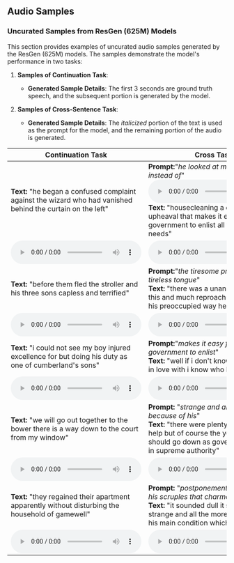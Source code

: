## Audio Samples
### Uncurated Samples from ResGen (625M) Models

This section provides examples of uncurated audio samples generated by the ResGen (625M) models. The samples demonstrate the model's performance in two tasks:

1. **Samples of Continuation Task**:  
   - **Generated Sample Details**: The first 3 seconds are ground truth speech, and the subsequent portion is generated by the model.

2. **Samples of Cross-Sentence Task**:  
   - **Generated Sample Details**: The *italicized* portion of the text is used as the prompt for the model, and the remaining portion of the audio is generated.



| **Continuation Task**                                                                                     | **Cross Task**                                                                                          |
|-----------------------------------------------------------------------------------------------------------|--------------------------------------------------------------------------------------------------------|
| **Text:** "he began a confused complaint against the wizard who had vanished behind the curtain on the left"                            | **Prompt:**"*he looked at me but as if instead of*"<br> <audio controls> <source src="audio/cross_ref/1.wav" type="audio/wav"> Your browser does not support the audio element. </audio> <br>**Text:** "housecleaning a domestic upheaval that makes it easy for the government to enlist all the soldiers it needs"               |
| <audio controls> <source src="audio/cont_samples/1.wav" type="audio/wav"> Your browser does not support the audio element. </audio> | <audio controls> <source src="audio/cross_samples/1.wav" type="audio/wav"> Your browser does not support the audio element. </audio> |
| **Text:** "before them fled the stroller and his three sons capless and terrified"                                                          | **Prompt:**"*the tiresome product of a tireless tongue*"<br>**Text:** "there was a unanimous groan at this and much reproach after which in his preoccupied way he explained"            |
| <audio controls> <source src="audio/cont_samples/2.wav" type="audio/wav"> Your browser does not support the audio element. </audio> | <audio controls> <source src="audio/cross_samples/2.wav" type="audio/wav"> Your browser does not support the audio element. </audio> |
| **Text:** "i could not see my boy injured excellence for but doing his duty as one of cumberland's sons"                            | **Prompt:**"*makes it easy for the government to enlist*"<br>**Text:** "well if i don't know who she was in love with i know who he was"               |
| <audio controls> <source src="audio/cont_samples/3.wav" type="audio/wav"> Your browser does not support the audio element. </audio> | <audio controls> <source src="audio/cross_samples/3.wav" type="audio/wav"> Your browser does not support the audio element. </audio> |
| **Text:** "we will go out together to the bower there is a way down to the court from my window"                                          | **Prompt:** "*strange and all the more so because of his*" <br> **Text:** "there were plenty of people to help but of course the young lady who should go down as governess would be in supreme authority"           |
| <audio controls> <source src="audio/cont_samples/4.wav" type="audio/wav"> Your browser does not support the audio element. </audio> | <audio controls> <source src="audio/cross_samples/4.wav" type="audio/wav"> Your browser does not support the audio element. </audio> |
| **Text:** "they regained their apartment apparently without disturbing the household of gamewell"                           | **Prompt:** "*postponement but it was just his scruples that charmed*"<br>**Text:** "it sounded dull it sounded strange and all the more so because of his main condition which was"               |
| <audio controls> <source src="audio/cont_samples/5.wav" type="audio/wav"> Your browser does not support the audio element. </audio> | <audio controls> <source src="audio/cross_samples/5.wav" type="audio/wav"> Your browser does not support the audio element. </audio> |